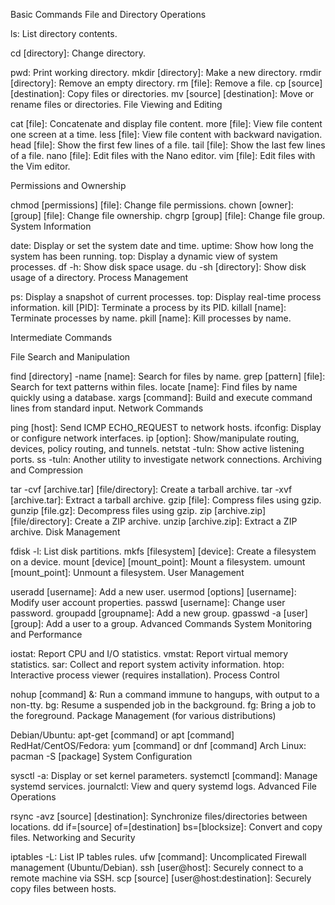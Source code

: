 Basic Commands
File and Directory Operations

ls:
                       List directory contents.

cd [directory]:
                       Change directory.
                       
pwd:
                       Print working directory.
mkdir [directory]:
                       Make a new directory.
rmdir [directory]:
                       Remove an empty directory.
rm [file]:
                       Remove a file.
cp [source] [destination]:
                       Copy files or directories.
mv [source] [destination]:
                       Move or rename files or directories.
File Viewing and Editing

cat [file]:
                       Concatenate and display file content.
more [file]:
                       View file content one screen at a time.
less [file]:
                       View file content with backward navigation.
head [file]:
                       Show the first few lines of a file.
tail [file]:
                       Show the last few lines of a file.
nano [file]:
                       Edit files with the Nano editor.
vim [file]:
                       Edit files with the Vim editor.

Permissions and Ownership

chmod [permissions] [file]:
                       Change file permissions.
chown [owner]:
                      [group] [file]:
                       Change file ownership.
chgrp [group] [file]:
                       Change file group.
System Information

date:
                       Display or set the system date and time.
uptime:
                       Show how long the system has been running.
top:
                       Display a dynamic view of system processes.
df -h:
                       Show disk space usage.
du -sh [directory]:
                       Show disk usage of a directory.
Process Management

ps:
                       Display a snapshot of current processes.
top:
                       Display real-time process information.
kill [PID]:
                       Terminate a process by its PID.
killall [name]:
                       Terminate processes by name.
pkill [name]:
                       Kill processes by name.


Intermediate Commands


File Search and Manipulation

find [directory] -name [name]:
                       Search for files by name.
grep [pattern] [file]:
                       Search for text patterns within files.
locate [name]:
                       Find files by name quickly using a database.
xargs [command]:
                       Build and execute command lines from standard input.
Network Commands

ping [host]:
                       Send ICMP ECHO_REQUEST to network hosts.
ifconfig:
                       Display or configure network interfaces.
ip [option]:
                       Show/manipulate routing, devices, policy routing, and tunnels.
netstat -tuln:
                       Show active listening ports.
ss -tuln:
                       Another utility to investigate network connections.
Archiving and Compression

tar -cvf [archive.tar] [file/directory]:
                       Create a tarball archive.
tar -xvf [archive.tar]:
                       Extract a tarball archive.
gzip [file]:
                       Compress files using gzip.
gunzip [file.gz]:
                       Decompress files using gzip.
zip [archive.zip] [file/directory]:
                       Create a ZIP archive.
unzip [archive.zip]:
                       Extract a ZIP archive.
Disk Management

fdisk -l:
                       List disk partitions.
mkfs [filesystem] [device]:
                       Create a filesystem on a device.
mount [device] [mount_point]:
                       Mount a filesystem.
umount [mount_point]:
                       Unmount a filesystem.
User Management

useradd [username]:
                       Add a new user.
usermod [options] [username]:
                       Modify user account properties.
passwd [username]:
                       Change user password.
groupadd [groupname]:
                       Add a new group.
gpasswd -a [user] [group]:
                       Add a user to a group.
Advanced Commands
System Monitoring and Performance

iostat:
                       Report CPU and I/O statistics.
vmstat:
                       Report virtual memory statistics.
sar:
                       Collect and report system activity information.
htop:
                       Interactive process viewer (requires installation).
Process Control

nohup [command] &:
                       Run a command immune to hangups, with output to a non-tty.
bg:
                       Resume a suspended job in the background.
fg:
                       Bring a job to the foreground.
Package Management (for various distributions)

Debian/Ubuntu:
                       apt-get [command] or apt [command]
RedHat/CentOS/Fedora:
                       yum [command] or dnf [command]
Arch Linux:
                       pacman -S [package]
System Configuration

sysctl -a:
                       Display or set kernel parameters.
systemctl [command]:
                       Manage systemd services.
journalctl:
                       View and query systemd logs.
Advanced File Operations

rsync -avz [source] [destination]:
                       Synchronize files/directories between locations.
dd if=[source] of=[destination] bs=[blocksize]:
                       Convert and copy files.
Networking and Security

iptables -L:
                       List IP tables rules.
ufw [command]:
                       Uncomplicated Firewall management (Ubuntu/Debian).
ssh [user@host]:
                       Securely connect to a remote machine via SSH.
scp [source] [user@host:destination]:
                       Securely copy files between hosts.